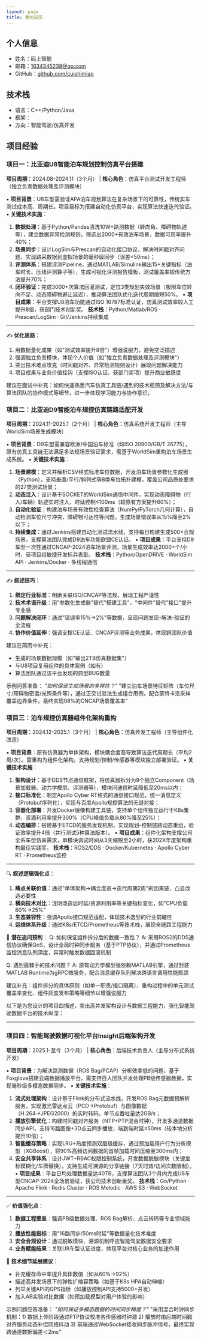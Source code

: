 ```yaml
---
layout: page
title: 我的简历
---
```

## 个人信息
- 姓名：码上智能  
- 邮箱：1634345238@qq.com  
- GitHub：[github.com/cuishimiao](https://github.com/cuishimiao)

## 技术栈
- 语言：C++/Python/Java  
- 框架：
- 方向：智能驾驶/仿真开发


## 项目经验


### **项目一：比亚迪U8智能泊车规划控制仿真平台搭建**
**项目周期**：2024.08-2024.11（3个月） | **核心角色**：仿真平台测试开发工程师（独立负责数据处理及评测模块）

▪ **项目背景**：U8车型需验证APA泊车规划算法在复杂场景下的可靠性，传统实车测试成本高、周期长。项目目标为搭建自动化仿真平台，实现算法快速迭代验证。
▪ **关键技术实施**：
1. **数据处理**：基于Python/Pandas清洗10W+路测数据（转向角、障碍物轨迹等），建立数据异常检测规则，筛选出2000+有效泊车场景，数据可用率提升40%；
2. **场景同步**：设计LogSim与Prescan的自动化接口协议，解决时间戳对齐问题，实现路采数据到虚拟场景的毫秒级同步（误差<50ms）；
3. **评测体系**：搭建评测Pipeline，通过MATLAB/Simulink输出15+关键指标（泊车时长、压线评测算子等），生成可视化评测报告模板，测试覆盖率较传统方法提升70%；
4. **闭环验证**：完成3000+次算法回灌测试，定位3类规划失效场景（极限车位转向不足、动态障碍物避让延迟），推动算法团队优化迭代周期缩短50%。
▪ **项目成果**：平台支撑U8泊车功能通过ISO 16787标准认证，仿真测试效率较人工提升8倍，获部门技术创新奖。
**技术栈**：Python/Matlab/ROS · Prescan/LogSim · Git/Jenkins持续集成

---

✍️ **优化思路**：
1. 用数据量化成果（如"测试效率提升8倍"）增强说服力，避免空泛描述
2. 强调独立负责模块，体现个人价值（如"独立负责数据处理及评测模块"）
3. 突出技术难点攻克（时间戳对齐、异常检测规则设计）展现问题解决能力
4. 项目成果与业务价值挂钩（支撑ISO认证、获部门奖项）提升商业敏感度

建议在面试中补充：如何快速熟悉汽车仿真工具链/遇到的技术瓶颈及解决方法/与算法团队的协作模式等细节，进一步体现学习能力与协作意识。



### **项目二：比亚迪D9智能泊车规控仿真链路适配开发**
**项目周期**：2024.11-2025.1（2个月） | **核心角色**：仿真系统开发工程师（主导WorldSim场景生成模块）

▪ **项目背景**：D9车型需兼容欧洲/中国泊车标准（如ISO 20900/GB/T 26775），原有仿真工具链无法满足多法规场景验证需求，需基于WorldSim重构泊车场景生成系统。
▪ **关键技术实施**：
1. **场景建模**：定义并解析CSV格式标准车位数据，开发泊车场景参数化生成器（Python），支持垂直/平行/斜列式等8类车位拓扑建模，覆盖公司品质处要求的27类测试场景；
2. **动态注入**：设计基于SOCKET的WorldSim通信中间件，实现动态障碍物（行人/车辆）轨迹实时注入，时延控制≤100ms（较原有方案提升60%）；
3. **自动化验证**：构建泊车场景有效性检查算法（NumPy/PyTorch几何计算），自动检测车位尺寸冲突、障碍物可达性等问题，生成场景错误率从15%降至2%以下；
4. **持续集成**：通过Jenkins搭建自动化测试流水线，支持每日构建生成500+合规场景，支撑算法团队完成D9泊车功能欧盟CE认证。
▪ **项目成果**：平台支持D9车型一次性通过CNCAP-2024泊车场景评测，场景生成效率达2000+个/小时，获项目组敏捷开发标兵表彰。
**技术栈**：Python/OpenDRIVE · WorldSim API · Jenkins/Docker · 多线程通信

---

✍️ **叙述技巧**：
1. **绑定行业标准**：明确关联ISO/CNCAP等法规，展现工程严谨性
2. **技术术语升级**：用"参数化生成器"替代"搭建工具"，"中间件"替代"接口"提升专业感
3. **问题解决闭环**：通过"错误率15%→2%"等数据，呈现问题发现-解决-验证的全流程
4. **协作价值延伸**：强调支撑CE认证、CNCAP评测等业务成果，体现跨团队价值

建议在简历中补充：
- 生成的场景数据规模（如"输出2TB仿真数据集"）
- 与U8项目复用组件的具体案例（如有）
- 算法团队通过该平台发现的典型BUG数量

示例问答准备：
_"如何保证生成场景的多样性？"_
"建立泊车场景特征矩阵（车位尺寸/障碍物密度/光照条件等），通过正交试验法生成组合用例，配合蒙特卡洛采样覆盖边界条件，最终实现98%的CNCAP场景覆盖率"



### **项目三：泊车规控仿真器组件化架构重构**
**项目周期**：2024.12-2025.1（3个月） | **核心角色**：仿真开发工程师（主导组件化改造）

▪ **项目背景**：原有仿真器为单体架构，模块耦合度高导致算法迭代周期长（平均2周/次）。需重构为组件化架构，支持规划/控制/传感器等模块独立部署验证。
▪ **关键技术实施**：
1. **架构设计**：基于DDS节点通信框架，将仿真器拆分为9个独立Component（场景加载器、动力学模型、评测器等），模块间通信时延降低至20ms以内；
2. **接口标准化**：制定Apollo Cyber RT格式的通信接口规范，统一消息定义（Protobuf序列化），实现与百度Apollo规控算法的无缝对接；
3. **容器化部署**：开发Docker镜像构建工具链，支持单个组件独立运行于K8s集群，资源利用率提升300%（CPU峰值负载从80%降至25%）；
4. **动态编排**：搭建基于ETCD的服务发现机制，实现规划-控制链路动态重组，验证效率提升4倍（并行测试5种算法版本）。
▪ **项目成果**：组件化架构支撑公司全系车型仿真需求，单模块调试时间从3天缩短至2小时，获202X年度架构重构最佳实践奖。
**技术栈**：ROS2/DDS · Docker/Kubernetes · Apollo Cyber RT · Prometheus监控

---

🔍 **叙述逻辑强化点**：
1. **痛点关联价值**：通过"单体架构→耦合度高→迭代周期2周"的因果链，凸显改造必要性
2. **横向技术对比**：注明改造后时延/资源利用率等关键指标变化，如"CPU负载80%→25%"
3. **生态兼容性**：强调Apollo接口规范适配，体现技术选型的行业前瞻性
4. **运维体系升级**：通过K8s/ETCD/Prometheus等技术栈，展现全链路工程能力

📌 **潜在追问预判**：
Q: 如何保证组件拆分后的数据一致性？
A: 采用ROS2的DDS通信协议确保QoS，设计全局时钟同步服务（基于PTP协议），并通过Prometheus监控消息队列深度，异常时触发数据回滚机制

Q: 遇到最棘手的技术问题？
A: 原有动力学模型强依赖MATLAB引擎，通过封装MATLAB Runtime为gRPC微服务，配合消息缓存队列解决跨语言调用性能瓶颈

建议补充：组件拆分的具体原则（如单一职责/接口隔离）、重构过程中的单元测试覆盖率变化、组件灰度发布策略等细节以增强说服力


以下是为您设计的项目四描述，突出高并发架构设计与数据工程能力，强化智能驾驶数据平台的技术纵深：

---

### **项目四：智能驾驶数据可视化平台Insight后端架构开发**
**项目周期**：2025.1-至今（3个月） | **核心角色**：后端技术负责人（主导分布式系统开发）

▪ **项目背景**：为解决路测数据（ROS Bag/PCAP）分析效率低的问题，基于Foxglove搭建云端数据播放平台，需支持百人团队并发处理PB级传感器数据，实现毫秒级多模态数据同步。
▪ **关键技术实施**：
1. **流式处理架构**：设计基于Flink的分布式流水线，开发ROS Bag元数据预解析服务，实现激光雷达点云（PCD→Protobuf）与图像数据（H.264→JPEG2000）的实时转码，单节点吞吐量达2GB/s；
2. **播放引擎优化**：构建时间戳对齐服务（NTP+PTP混合时钟），开发多通道数据同步API，支持16路图像+3D点云同步播放，端到端时延≤50ms（较本地分析提升10倍）；
3. **智能缓存策略**：实现LRU+热度预测双层级缓存，通过预加载用户行为分析模型（XGBoost），将90%高频访问数据的首帧加载时间压缩至300ms内；
4. **安全共享体系**：设计JWT+RBAC权限控制系统，开发数据脱敏模块（关键坐标模糊化/车牌替换），支持生成可溯源的分享链接（7天时效/访问次数限制）。
▪ **项目成果**：平台日均处理数据量达40TB，支撑算法团队3个月内完成U8车型CNCAP-2024全场景验证，获公司技术创新金奖。
**技术栈**：Go/Python · Apache Flink · Redis Cluster · ROS Melodic · AWS S3 · WebSocket

---

✅ **价值强化点**：
1. **数据工程壁垒**：强调PB级数据处理、ROS Bag解析、点云转码等专业领域能力
2. **播放性能指标**：用"16路同步/50ms时延"等数据量化技术难度
3. **安全合规设计**：通过脱敏模块、溯源机制呼应智能驾驶数据安全要求
4. **业务赋能结果**：关联U8车型认证进度，体现平台对核心业务的加速作用

🔧 **技术细节延展建议**：
- 补充缓存命中率提升具体数值（如从60%→92%）
- 描述高并发场景下的弹性扩缩容策略（如基于K8s HPA自动伸缩）
- 列举关键API的QPS指标（如播放控制API支持5000+并发）
- 加入AB实验对比数据（如预加载模型对用户体验的影响）

示例问题应答准备：
_"如何保证多模态数据的时间同步精度？"_
"采用混合时钟同步机制：1) 数据上传阶段通过PTP协议校准各传感器时钟源 2) 播放时由后端时间戳对齐服务动态补偿网络抖动 3) 前端通过WebSocket接收同步脉冲信号，最终实现跨通道数据偏差＜2ms"
 

